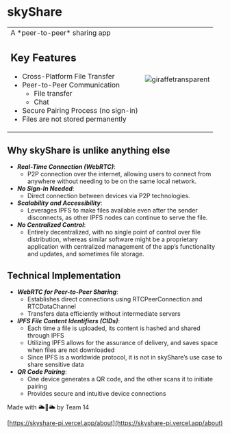 # skyShare

<div align="left">
<table >
    <tr>
    <td>
A *peer-to-peer*  sharing app

## Key Features

- Cross-Platform File Transfer
- Peer-to-Peer Communication
    - File transfer
    - Chat
- Secure Pairing Process (no sign-in)
- Files are not stored permanently
    </td>
    <td>
![giraffetransparent](https://github.com/user-attachments/assets/451635b7-86c5-4d72-9df7-f56b89a2ca50)
    </td>
    </tr>
</table>
</div>

## Why skyShare is unlike anything else

- ***Real-Time Connection (WebRTC)***:
    - P2P connection over the internet, allowing users to connect from anywhere without needing to be on the same local network.
- ***No Sign-In Needed***:
    - Direct connection between devices via P2P technologies.
- ***Scalability and Accessibility***:
    - Leverages IPFS to make files available even after the sender disconnects, as other IPFS nodes can continue to serve the file.
- ***No Centralized Control***:
    - Entirely decentralized, with no single point of control over file distribution, whereas similar software might be a proprietary application with centralized management of the app’s functionality and updates, and sometimes file storage.

## Technical Implementation

- ***WebRTC for Peer-to-Peer Sharing***:
    - Establishes direct connections using RTCPeerConnection and RTCDataChannel
    - Transfers data efficiently without intermediate servers
- ***IPFS File Content Identifiers (CIDs)***:
    - Each time a file is uploaded, its content is hashed and shared through IPFS
    - Utilizing IPFS allows for the assurance of delivery, and saves space when files are not downloaded
    - Since IPFS is a worldwide protocol, it is not in skyShare’s use case to share sensitive data
- ***QR Code Pairing***:
    - One device generates a QR code, and the other scans it to initiate pairing
    - Provides secure and intuitive device connections

Made with 🌥️🦒🌥️ by Team 14

[https://skyshare-pi.vercel.app/about](https://skyshare-pi.vercel.app/about)
